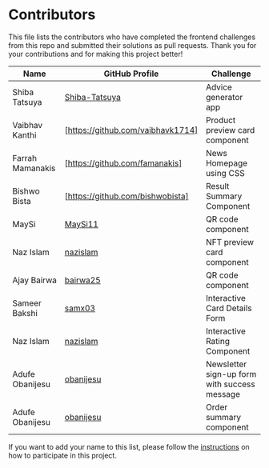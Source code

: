 
# Contributors

This file lists the contributors who have completed the frontend challenges from this repo and submitted their solutions as pull requests. Thank you for your contributions and for making this project better!

| Name | GitHub Profile | Challenge |
| --- | --- | --- |
| Shiba Tatsuya | [Shiba-Tatsuya](https://github.com/Shiba-Tatsuya) | Advice generator app |
| Vaibhav Kanthi | [https://github.com/vaibhavk1714] | Product preview card component |
| Farrah Mamanakis | [https://github.com/famanakis] | News Homepage using CSS |
| Bishwo Bista | [https://github.com/bishwobista] | Result Summary Component |
| MaySi | [MaySi11](https://github.com/MaySi11) | QR code component |
| Naz Islam | [nazislam](https://github.com/nazislam) | NFT preview card component |
| Ajay Bairwa | [bairwa25](https://github.com/bairwa25) | QR code component |
| Sameer Bakshi | [samx03](https://github.com/samx03) | Interactive Card Details Form |
| Naz Islam | [nazislam](https://github.com/nazislam) | Interactive Rating Component |
| Adufe Obanijesu | [obanijesu](https://github.com/Adufe-Obanijesu) | Newsletter sign-up form with success message |
| Adufe Obanijesu | [obanijesu](https://github.com/Adufe-Obanijesu) | Order summary component |



If you want to add your name to this list, please follow the [instructions](./README.md#how-to-participate) on how to participate in this project.
